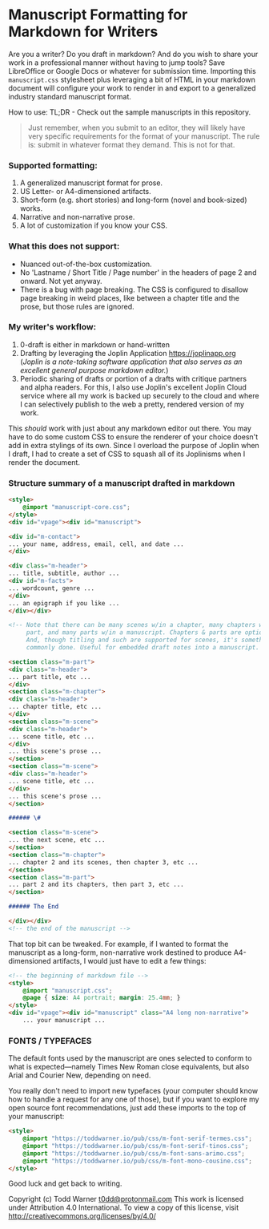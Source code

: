# Manuscript Formatting for Markdown for Writers

Are you a writer? Do you draft in markdown? And do you wish to share your work
in a professional manner without having to jump tools? Save LibreOffice or
Google Docs or whatever for submission time. Importing this `manuscript.css`
stylesheet plus leveraging a bit of HTML in your markdown document will
configure your work to render in and export to a generalized industry standard
manuscript format.

How to use: TL;DR - Check out the sample manuscripts in this repository.

> Just remember, when you submit to an editor, they will likely have very
> specific requirements for the format of your manuscript. The rule is: submit
> in whatever format they demand. This is not for that.

### Supported formatting:

1. A generalized manuscript format for prose.
2. US Letter- or A4-dimensioned artifacts.
3. Short-form (e.g. short stories) and long-form (novel and book-sized) works.
4. Narrative and non-narrative prose.
5. A lot of customization if you know your CSS.

### What this does not support:

- Nuanced out-of-the-box customization.
- No 'Lastname / Short Title / Page number' in the headers of page 2 and onward.
  Not yet anyway.
- There is a bug with page breaking. The CSS is configured to disallow
  page breaking in weird places, like between a chapter title and the prose, but
  those rules are ignored.

### My writer's workflow:
1. 0-draft is either in markdown or hand-written
2. Drafting by leveraging the Joplin Application <https://joplinapp.org>  
   (_Joplin is a note-taking software application that also serves as an
     excellent general purpose markdown editor._)
3. Periodic sharing of drafts or portion of a drafts with critique partners
   and alpha readers. For this, I also use Joplin's excellent Joplin Cloud
   service where all my work is backed up securely to the cloud and where I can
   selectively publish to the web a pretty, rendered version of my work.

This *should* work with just about any markdown editor out there. You may have
to do some custom CSS to ensure the renderer of your choice doesn't add in extra
stylings of its own. Since I overload the purpose of Joplin when I draft, I had
to create a set of CSS to squash all of its Joplinisms when I render the
document.

### Structure summary of a manuscript drafted in markdown

```markdown
<style>
    @import "manuscript-core.css";
</style>
<div id="vpage"><div id="manuscript">

<div id="m-contact">
... your name, address, email, cell, and date ...
</div>

<div class="m-header">
... title, subtitle, author ...
<div id="m-facts">
... wordcount, genre ...  
</div>
... an epigraph if you like ...
</div></div>

<!-- Note that there can be many scenes w/in a chapter, many chapters w/in a
     part, and many parts w/in a manuscript. Chapters & parts are optional.
     And, though titling and such are supported for scenes, it's something
     commonly done. Useful for embedded draft notes into a manuscript. -->

<section class="m-part">
<div class="m-header">
... part title, etc ...
</div>
<section class="m-chapter">
<div class="m-header">
... chapter title, etc ...
</div>
<section class="m-scene">
<div class="m-header">
... scene title, etc ...
</div>
... this scene's prose ...
</section>
<section class="m-scene">
<div class="m-header">
... scene title, etc ...
</div>
... this scene's prose ...
</section>

###### \#

<section class="m-scene">
... the next scene, etc ...
</section>
<section class="m-chapter">
... chapter 2 and its scenes, then chapter 3, etc ...
</section>
<section class="m-part">
... part 2 and its chapters, then part 3, etc ...
</section>

###### The End

</div></div>
<!-- the end of the manuscript -->
```

That top bit can be tweaked. For example, if I wanted to format the manuscript
as a long-form, non-narrative work destined to produce A4-dimensioned
artifacts, I would just have to edit a few things:

```markdown
<!-- the beginning of markdown file -->
<style>
    @import "manuscript.css";
    @page { size: A4 portrait; margin: 25.4mm; }
</style>
<div id="vpage"><div id="manuscript" class="A4 long non-narrative">
    ... your manuscript ...
```

### FONTS / TYPEFACES

The default fonts used by the manuscript are ones selected to conform to what
is expected—namely Times New Roman close equivalents, but also Arial and
Courier New, depending on need.

You really don't need to import new typefaces (your computer should know how to
handle a request for any one of those), but if you want to explore my open
source font recommendations, just add these imports to the top of your
manuscript:

```markdown
<style>
    @import "https://toddwarner.io/pub/css/m-font-serif-termes.css";
    @import "https://toddwarner.io/pub/css/m-font-serif-tinos.css";
    @import "https://toddwarner.io/pub/css/m-font-sans-arimo.css";
    @import "https://toddwarner.io/pub/css/m-font-mono-cousine.css";
</style>
```

Good luck and get back to writing.

Copyright (c) Todd Warner <t0dd@protonmail.com>
This work is licensed under Attribution 4.0 International. To view a copy
of this license, visit http://creativecommons.org/licenses/by/4.0/

